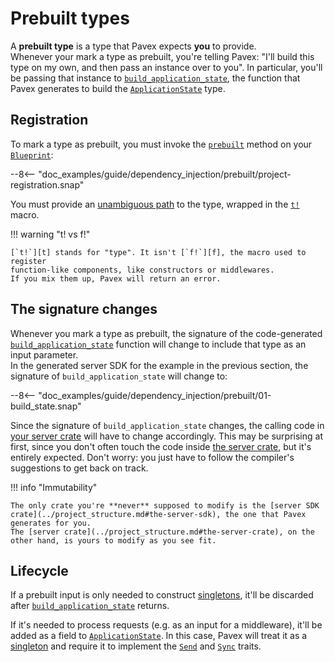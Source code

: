 # Prebuilt types

A **prebuilt type** is a type that Pavex expects **you** to provide.  
Whenever your mark a type as prebuilt, you're telling Pavex: "I'll build 
this type on my own, and then pass an instance over to you". 
In particular, you'll be passing that instance to [`build_application_state`](application_state.md), the function that Pavex generates to build the [`ApplicationState`](application_state.md) type.

## Registration

To mark a type as prebuilt, you must invoke the [`prebuilt`][Blueprint::prebuilt] method on your [`Blueprint`][Blueprint]:

--8<-- "doc_examples/guide/dependency_injection/prebuilt/project-registration.snap"

You must provide an [unambiguous path](cookbook.md) to the type, wrapped in the [`t!`][t] macro.

!!! warning "t! vs f!"

    [`t!`][t] stands for "type". It isn't [`f!`][f], the macro used to register
    function-like components, like constructors or middlewares.  
    If you mix them up, Pavex will return an error.
    
## The signature changes

Whenever you mark a type as prebuilt, the signature of the code-generated
[`build_application_state`](application_state.md) function will change to include that type as an input parameter.  
In the generated server SDK for the example in the previous section, the signature of `build_application_state` will change to:

--8<-- "doc_examples/guide/dependency_injection/prebuilt/01-build_state.snap"

Since the signature of `build_application_state` changes, the calling code in [your server crate](../project_structure.md#the-server-crate) will have to change accordingly. 
This may be surprising at first, since you don't often touch the code inside [the server crate](../project_structure.md#the-server-crate), but it's entirely expected. Don't worry: you just have to follow the compiler's suggestions to get back
on track.

!!! info "Immutability"

    The only crate you're **never** supposed to modify is the [server SDK crate](../project_structure.md#the-server-sdk), the one that Pavex generates for you. 
    The [server crate](../project_structure.md#the-server-crate), on the other hand, is yours to modify as you see fit.
    
## Lifecycle

If a prebuilt input is only needed to construct [singletons][Lifecycle::Singleton], it'll be discarded after [`build_application_state`](application_state.md) returns.

If it's needed to process requests (e.g. as an input for a middleware), it'll be added as a field to [`ApplicationState`](application_state.md). 
In this case, Pavex will treat it as a [singleton][Lifecycle::Singleton] and
require it to implement the [`Send`][Send] and [`Sync`][Sync] traits.

[Lifecycle::Singleton]: ../../../api_reference/pavex/blueprint/constructor/enum.Lifecycle.html#variant.Singleton
[Send]: https://doc.rust-lang.org/std/marker/trait.Send.html
[Sync]: https://doc.rust-lang.org/std/marker/trait.Sync.html
[t]: ../../../api_reference/pavex/macro.t.html
[f]: ../../../api_reference/pavex/macro.f.html
[Blueprint::prebuilt]: ../../../api_reference/pavex/blueprint/struct.Blueprint.html#method.prebuilt.html
[Blueprint]: ../../../api_reference/pavex/blueprint/struct.Blueprint.html
